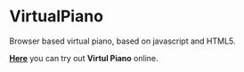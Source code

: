 # VirtualPiano
Browser based virtual piano, based on javascript and HTML5.

[**Here**](http://virtualpiano.github.io) you can try out **Virtul Piano** online.
